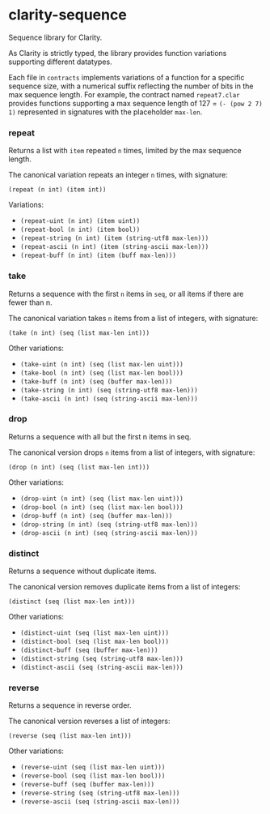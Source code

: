 # clarity-sequence

Sequence library for Clarity.

As Clarity is strictly typed, the library provides function variations supporting different datatypes.

Each file in `contracts` implements variations of a function for a specific sequence size, with 
a numerical suffix reflecting the number of bits in the max sequence length. For example, the contract 
named `repeat7.clar` provides functions supporting a max sequence length of 127 = `(- (pow 2 7) 1)`
represented in signatures with the placeholder `max-len`.

### repeat

Returns a list with `item` repeated `n` times, limited by the max sequence length.

The canonical variation repeats an integer `n` times, with signature:

`(repeat (n int) (item int))`

Variations:

* `(repeat-uint (n int) (item uint))`
* `(repeat-bool (n int) (item bool))`
* `(repeat-string (n int) (item (string-utf8 max-len)))`
* `(repeat-ascii (n int) (item (string-ascii max-len)))`
* `(repeat-buff (n int) (item (buff max-len)))`

### take 

Returns a sequence with the first `n` items in `seq`, or all items if there are fewer than n.

The canonical variation takes `n` items from a list of integers, with signature:

`(take (n int) (seq (list max-len int)))`

Other variations:

* `(take-uint (n int) (seq (list max-len uint)))`
* `(take-bool (n int) (seq (list max-len bool)))`
* `(take-buff (n int) (seq (buffer max-len)))`
* `(take-string (n int) (seq (string-utf8 max-len)))`
* `(take-ascii (n int) (seq (string-ascii max-len)))`

### drop

Returns a sequence with all but the first n items in seq.

The canonical version drops `n` items from a list of integers, with signature:

`(drop (n int) (seq (list max-len int)))`

Other variations:

* `(drop-uint (n int) (seq (list max-len uint)))`
* `(drop-bool (n int) (seq (list max-len bool)))`
* `(drop-buff (n int) (seq (buffer max-len)))`
* `(drop-string (n int) (seq (string-utf8 max-len)))`
* `(drop-ascii (n int) (seq (string-ascii max-len)))`

### distinct 

Returns a sequence without duplicate items.

The canonical version removes duplicate items from a list of integers:

`(distinct (seq (list max-len int)))`

Other variations:

* `(distinct-uint (seq (list max-len uint)))`
* `(distinct-bool (seq (list max-len bool)))`
* `(distinct-buff (seq (buffer max-len)))`
* `(distinct-string (seq (string-utf8 max-len)))`
* `(distinct-ascii (seq (string-ascii max-len)))`

### reverse 

Returns a sequence in reverse order.

The canonical version reverses a list of integers:

`(reverse (seq (list max-len int)))`

Other variations:

* `(reverse-uint (seq (list max-len uint)))`
* `(reverse-bool (seq (list max-len bool)))`
* `(reverse-buff (seq (buffer max-len)))`
* `(reverse-string (seq (string-utf8 max-len)))`
* `(reverse-ascii (seq (string-ascii max-len)))`
